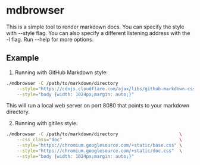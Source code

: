 # mdbrowser

This is a simple tool to render markdown docs. You can specify the style with
--style flag.  You can also specify a different listening address with the -l
flag.  Run --help for more options.

## Example

1. Running with GitHub Markdown style:
```bash
./mdbrowser -C /path/to/markdown/directory                                                         \
    --style="https://cdnjs.cloudflare.com/ajax/libs/github-markdown-css/4.0.0/github-markdown.css" \
    --style="body {width: 1024px;margin: auto;}"
```
This will run a local web server on port 8080 that points to your markdown directory.

2. Running with gitiles style:
```bash
./mdbrowser -C /path/to/markdown/directory                       \
    --css_class="doc"                                            \
    --style="https://chromium.googlesource.com/+static/base.css" \
    --style="https://chromium.googlesource.com/+static/doc.css"  \
    --style="body {width: 1024px;margin: auto;}"
```

